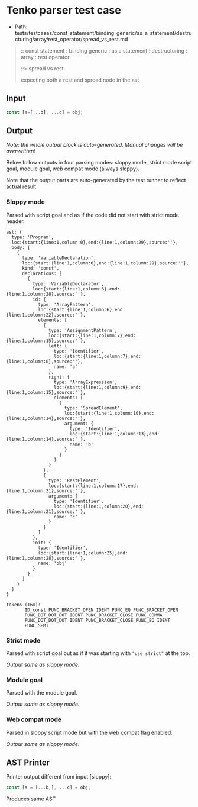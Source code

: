 # Tenko parser test case

- Path: tests/testcases/const_statement/binding_generic/as_a_statement/destructuring/array/rest_operator/spread_vs_rest.md

> :: const statement : binding generic : as a statement : destructuring : array : rest operator
>
> ::> spread vs rest
>
> expecting both a rest and spread node in the ast

## Input

`````js
const [a=[...b], ...c] = obj;
`````

## Output

_Note: the whole output block is auto-generated. Manual changes will be overwritten!_

Below follow outputs in four parsing modes: sloppy mode, strict mode script goal, module goal, web compat mode (always sloppy).

Note that the output parts are auto-generated by the test runner to reflect actual result.

### Sloppy mode

Parsed with script goal and as if the code did not start with strict mode header.

`````
ast: {
  type: 'Program',
  loc:{start:{line:1,column:0},end:{line:1,column:29},source:''},
  body: [
    {
      type: 'VariableDeclaration',
      loc:{start:{line:1,column:0},end:{line:1,column:29},source:''},
      kind: 'const',
      declarations: [
        {
          type: 'VariableDeclarator',
          loc:{start:{line:1,column:6},end:{line:1,column:28},source:''},
          id: {
            type: 'ArrayPattern',
            loc:{start:{line:1,column:6},end:{line:1,column:22},source:''},
            elements: [
              {
                type: 'AssignmentPattern',
                loc:{start:{line:1,column:7},end:{line:1,column:15},source:''},
                left: {
                  type: 'Identifier',
                  loc:{start:{line:1,column:7},end:{line:1,column:8},source:''},
                  name: 'a'
                },
                right: {
                  type: 'ArrayExpression',
                  loc:{start:{line:1,column:9},end:{line:1,column:15},source:''},
                  elements: [
                    {
                      type: 'SpreadElement',
                      loc:{start:{line:1,column:10},end:{line:1,column:14},source:''},
                      argument: {
                        type: 'Identifier',
                        loc:{start:{line:1,column:13},end:{line:1,column:14},source:''},
                        name: 'b'
                      }
                    }
                  ]
                }
              },
              {
                type: 'RestElement',
                loc:{start:{line:1,column:17},end:{line:1,column:21},source:''},
                argument: {
                  type: 'Identifier',
                  loc:{start:{line:1,column:20},end:{line:1,column:21},source:''},
                  name: 'c'
                }
              }
            ]
          },
          init: {
            type: 'Identifier',
            loc:{start:{line:1,column:25},end:{line:1,column:28},source:''},
            name: 'obj'
          }
        }
      ]
    }
  ]
}

tokens (16x):
       ID_const PUNC_BRACKET_OPEN IDENT PUNC_EQ PUNC_BRACKET_OPEN
       PUNC_DOT_DOT_DOT IDENT PUNC_BRACKET_CLOSE PUNC_COMMA
       PUNC_DOT_DOT_DOT IDENT PUNC_BRACKET_CLOSE PUNC_EQ IDENT
       PUNC_SEMI
`````

### Strict mode

Parsed with script goal but as if it was starting with `"use strict"` at the top.

_Output same as sloppy mode._

### Module goal

Parsed with the module goal.

_Output same as sloppy mode._

### Web compat mode

Parsed in sloppy script mode but with the web compat flag enabled.

_Output same as sloppy mode._

## AST Printer

Printer output different from input [sloppy]:

````js
const [a = [...b,], ...c] = obj;
````

Produces same AST
